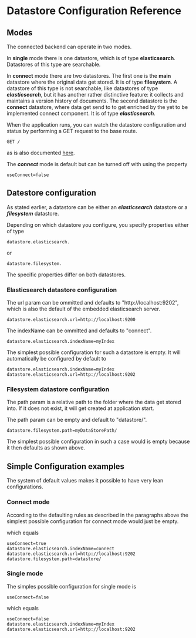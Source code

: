 # Datastore Configuration Reference

## Modes

The connected backend can operate in two modes.

In **single** mode there is one datastore, which is of type **elasticsearch**. Datastores
of this type are searchable.

In **connect** mode there are two datastores. 
The first one is the **main** datastore where the original data get stored. 
It is of type **filesystem**. A datastore of this type is not searchable, like datastores
of type ***elasticsearch***, but it has another rather distinctive feature: it collects and 
maintains a version history of documents. The second datastore is the **connect** 
datastore, where data get send to to get enriched by the yet to be implemented connect component. 
It is of type ***elasticsearch***.

When the application runs, you can watch the datastore configuration and status
by performing a GET request to the base route.

```
GET /
```

as is also documented [here](rest-api-reference.md).

The ***connect*** mode is default but can be turned off with using the property

```
useConnect=false
```

## Datestore configuration

As stated earlier, a datastore can be either an ***elasticsearch*** datastore or 
a ***filesystem*** datastore. 

Depending on which datastore you configure, you specify properties either of type

```
datastore.elasticsearch.
```

or

```
datastore.filesystem.
```

The specific properties differ on both datastores.

### Elasticsearch datastore configuration

The url param can be ommitted and defaults to "http://localhost:9202", which is 
also the default of the embedded elasticsearch server.

```
datastore.elasticsearch.url=http://localhost:9200
```

The indexName can be ommitted and defaults to "connect".

```
datastore.elasticsearch.indexName=myIndex
```

The simplest possible configuration for such a datastore is empty.
It will automatically be configured by default to

```
datastore.elasticsearch.indexName=myIndex
datastore.elasticsearch.url=http://localhost:9202
```

### Filesystem datastore configuration

The path param is a relative path to the folder where the data get stored
into. If it does not exist, it will get created at application start.

The path param can be empty and default to "datastore/".

```
datastore.filesystem.path=myDataStorePath/
```

The simplest possible configuration in such a case
would is empty because it then defaults as shown above.

## Simple Configuration examples

The system of default values makes it possible to have very
lean configurations. 

### Connect mode

According to the defaulting rules as described in the paragraphs above 
the simplest possible configuration for connect mode would just be empty.


which equals 

```
useConnect=true
datastore.elasticsearch.indexName=connect
datastore.elasticsearch.url=http://localhost:9202
datastore.filesystem.path=datastore/
```

### Single mode

The simples possible configuration for single mode is

```
useConnect=false
```

which equals

```
useConnect=false
datastore.elasticsearch.indexName=myIndex
datastore.elasticsearch.url=http://localhost:9202
```


